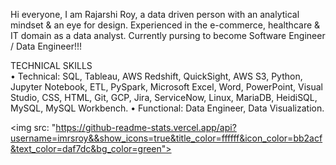 Hi everyone, 
I am Rajarshi Roy, a data driven person with an analytical mindset & an eye for design. Experienced in the e-commerce, healthcare & IT domain as a data analyst. Currently pursing to become Software Engineer / Data Engineer!!!  

TECHNICAL SKILLS <br>
•	Technical:  SQL, Tableau, AWS Redshift, QuickSight, AWS S3, Python, Jupyter Notebook, ETL, PySpark, Microsoft Excel, Word, PowerPoint, Visual Studio, CSS, HTML, Git, GCP, Jira, ServiceNow, Linux, MariaDB, HeidiSQL, MySQL, MySQL Workbench. 
•	Functional:  Data Engineer, Data Visualization.


<img src: "https://github-readme-stats.vercel.app/api?username=imrsroy&&show_icons=true&title_color=ffffff&icon_color=bb2acf&text_color=daf7dc&bg_color=green">
